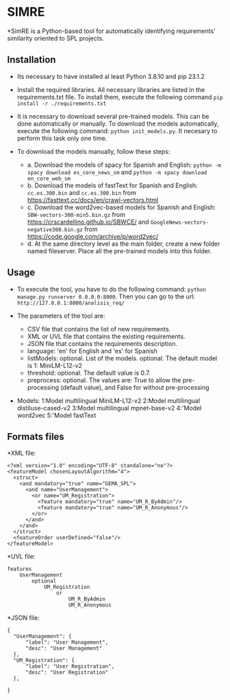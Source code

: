 # SIMRE

*SimRE is a Python-based tool for automatically identifying requirements' similarity oriented to SPL projects.

## Installation

* Its necessary to have installed al least Python 3.8.10 and pip 23.1.2
* Install the required libraries. All necessary libraries are listed in the requirements.txt file. To install them, execute the following command `pip install -r ./requirements.txt`
* It is necessary to download several pre-trained models. This can be done automatically or manually. To download the models automatically, execute the following command: `python init_models.py`. It necesary to perform this task only one time.
* To download the models manually, follow these steps:

    * a. Download the models of spacy for Spanish and English: `python -m spacy download es_core_news_sm` and `python -m spacy download en_core_web_sm`
    * b. Download the models of fastText for Spanish and English: `cc.es.300.bin` and `cc.es.300.bin` from https://fasttext.cc/docs/en/crawl-vectors.html
    * c. Download the word2vec-based models for Spanish and English: `SBW-vectors-300-min5.bin.gz` from https://crscardellino.github.io/SBWCE/  and `GoogleNews-vectors-negative300.bin.gz` from https://code.google.com/archive/p/word2vec/  
    * d. At the same directory level as the main folder, create a new folder named fileserver. Place all the pre-trained models into this folder.

## Usage

* To execute the tool, you have to do the following command: `python manage.py runserver 0.0.0.0:8000`. Then you can go to the url: `http://127.0.0.1:8000/analisis_req/`
* The parameters of the tool are:
  * CSV file that contains the list of new requirements. 
  * XML or UVL file that contains the existing requirements. 
  * JSON file that contains the requirements description. 
  * language: 'en' for English and 'es' for Spanish
  * listModels: optional. List of the models. optional. The default model is 1: MiniLM-L12-v2
  * threshold: optional. The default value is 0.7.
  * preprocess: optional. The values are: True to allow the pre-processing (default value), and False for without pre-processing

* Models: 1:Model multilingual MiniLM-L12-v2
          2:Model multilingual distiluse-cased-v2
          3:Model multilingual mpnet-base-v2
          4:'Model word2vec
          5:'Model fastText  
            
## Formats files

*XML file:

```
<?xml version="1.0" encoding="UTF-8" standalone="no"?>
<featureModel chosenLayoutAlgorithm="4">
  <struct>
    <and mandatory="true" name="GEMA_SPL">      
      <and name="UserManagement">
        <or name="UM_Registration">
          <feature mandatory="true" name="UM_R_ByAdmin"/>
          <feature mandatory="true" name="UM_R_Anonymous"/>
        </or>              
      </and>      
    </and>
  </struct>
  <featureOrder userDefined="false"/>
</featureModel>
```

*UVL file: 

```
features
	UserManagement 
		optional
			UM_Registration 
				or
					UM_R_ByAdmin 
					UM_R_Anonymous
```

*JSON file:

```
{
  "UserManagement": { 
      "label": "User Management",
      "desc": "User Management" 
  },
  "UM_Registration": { 
      "label": "User Registration",
      "desc": "User Registration" 
  },
  
}
```
